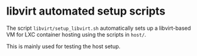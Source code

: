 # libvirt automated setup scripts

The script `libvirt/setup_libvirt.sh` automatically sets up a
libvirt-based VM for LXC container hosting using the scripts in `host/`.

This is mainly used for testing the host setup.
